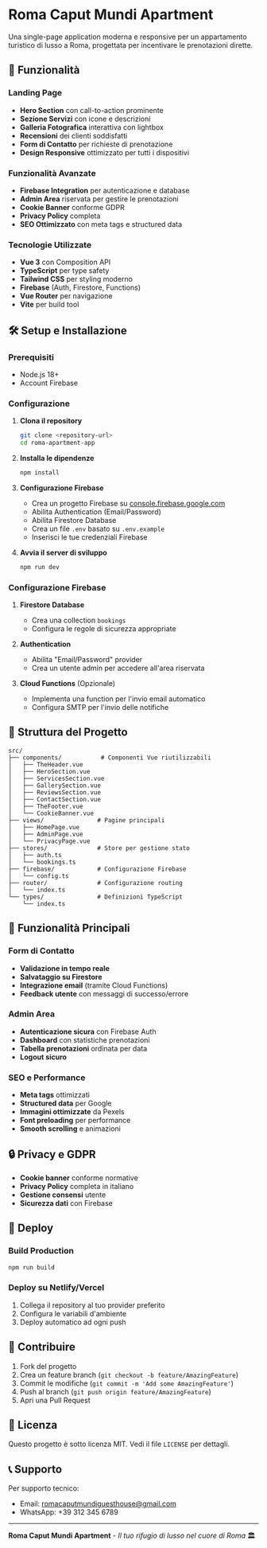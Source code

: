 # Roma Caput Mundi Apartment

Una single-page application moderna e responsive per un appartamento turistico di lusso a Roma, progettata per incentivare le prenotazioni dirette.

## 🚀 Funzionalità

### Landing Page
- **Hero Section** con call-to-action prominente
- **Sezione Servizi** con icone e descrizioni
- **Galleria Fotografica** interattiva con lightbox
- **Recensioni** dei clienti soddisfatti
- **Form di Contatto** per richieste di prenotazione
- **Design Responsive** ottimizzato per tutti i dispositivi

### Funzionalità Avanzate
- **Firebase Integration** per autenticazione e database
- **Admin Area** riservata per gestire le prenotazioni
- **Cookie Banner** conforme GDPR
- **Privacy Policy** completa
- **SEO Ottimizzato** con meta tags e structured data

### Tecnologie Utilizzate
- **Vue 3** con Composition API
- **TypeScript** per type safety
- **Tailwind CSS** per styling moderno
- **Firebase** (Auth, Firestore, Functions)
- **Vue Router** per navigazione
- **Vite** per build tool

## 🛠️ Setup e Installazione

### Prerequisiti
- Node.js 18+ 
- Account Firebase

### Configurazione

1. **Clona il repository**
   ```bash
   git clone <repository-url>
   cd roma-apartment-app
   ```

2. **Installa le dipendenze**
   ```bash
   npm install
   ```

3. **Configurazione Firebase**
   - Crea un progetto Firebase su [console.firebase.google.com](https://console.firebase.google.com)
   - Abilita Authentication (Email/Password)
   - Abilita Firestore Database
   - Crea un file `.env` basato su `.env.example`
   - Inserisci le tue credenziali Firebase

4. **Avvia il server di sviluppo**
   ```bash
   npm run dev
   ```

### Configurazione Firebase

1. **Firestore Database**
   - Crea una collection `bookings` 
   - Configura le regole di sicurezza appropriate

2. **Authentication**
   - Abilita "Email/Password" provider
   - Crea un utente admin per accedere all'area riservata

3. **Cloud Functions** (Opzionale)
   - Implementa una function per l'invio email automatico
   - Configura SMTP per l'invio delle notifiche

## 📁 Struttura del Progetto

```
src/
├── components/           # Componenti Vue riutilizzabili
│   ├── TheHeader.vue
│   ├── HeroSection.vue
│   ├── ServicesSection.vue
│   ├── GallerySection.vue
│   ├── ReviewsSection.vue
│   ├── ContactSection.vue
│   ├── TheFooter.vue
│   └── CookieBanner.vue
├── views/               # Pagine principali
│   ├── HomePage.vue
│   ├── AdminPage.vue
│   └── PrivacyPage.vue
├── stores/              # Store per gestione stato
│   ├── auth.ts
│   └── bookings.ts
├── firebase/            # Configurazione Firebase
│   └── config.ts
├── router/              # Configurazione routing
│   └── index.ts
└── types/               # Definizioni TypeScript
    └── index.ts
```

## 🔧 Funzionalità Principali

### Form di Contatto
- **Validazione in tempo reale**
- **Salvataggio su Firestore**
- **Integrazione email** (tramite Cloud Functions)
- **Feedback utente** con messaggi di successo/errore

### Admin Area
- **Autenticazione sicura** con Firebase Auth
- **Dashboard** con statistiche prenotazioni
- **Tabella prenotazioni** ordinata per data
- **Logout sicuro**

### SEO e Performance
- **Meta tags** ottimizzati
- **Structured data** per Google
- **Immagini ottimizzate** da Pexels
- **Font preloading** per performance
- **Smooth scrolling** e animazioni

## 🔒 Privacy e GDPR

- **Cookie banner** conforme normative
- **Privacy Policy** completa in italiano
- **Gestione consensi** utente
- **Sicurezza dati** con Firebase

## 🚀 Deploy

### Build Production
```bash
npm run build
```

### Deploy su Netlify/Vercel
1. Collega il repository al tuo provider preferito
2. Configura le variabili d'ambiente
3. Deploy automatico ad ogni push

## 🤝 Contribuire

1. Fork del progetto
2. Crea un feature branch (`git checkout -b feature/AmazingFeature`)
3. Commit le modifiche (`git commit -m 'Add some AmazingFeature'`)
4. Push al branch (`git push origin feature/AmazingFeature`)
5. Apri una Pull Request

## 📄 Licenza

Questo progetto è sotto licenza MIT. Vedi il file `LICENSE` per dettagli.

## 📞 Supporto

Per supporto tecnico:
- Email: romacaputmundiguesthouse@gmail.com
- WhatsApp: +39 312 345 6789

---

**Roma Caput Mundi Apartment** - *Il tuo rifugio di lusso nel cuore di Roma* 🏛️